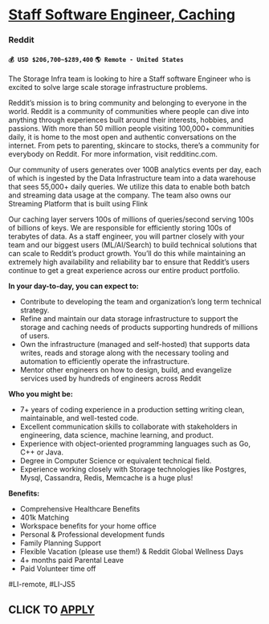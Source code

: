 # [Staff Software Engineer, Caching](https://www.remotewlb.com/apply/staff-software-engineer-caching)  
### Reddit  
#### `💰 USD $206,700~$289,400` `🌎 Remote - United States`  

The Storage Infra team is looking to hire a Staff software Engineer who is excited to solve large scale storage infrastructure problems.

Reddit’s mission is to bring community and belonging to everyone in the world. Reddit is a community of communities where people can dive into anything through experiences built around their interests, hobbies, and passions. With more than 50 million people visiting 100,000+ communities daily, it is home to the most open and authentic conversations on the internet. From pets to parenting, skincare to stocks, there’s a community for everybody on Reddit. For more information, visit redditinc.com.

Our community of users generates over 100B analytics events per day, each of which is ingested by the Data Infrastructure team into a data warehouse that sees 55,000+ daily queries. We utilize this data to enable both batch and streaming data usage at the company. The team also owns our Streaming Platform that is built using Flink

Our caching layer servers 100s of millions of queries/second serving 100s of billions of keys. We are responsible for efficiently storing 100s of terabytes of data. As a staff engineer, you will partner closely with your team and our biggest users (ML/AI/Search) to build technical solutions that can scale to Reddit’s product growth. You’ll do this while maintaining an extremely high availability and reliability bar to ensure that Reddit’s users continue to get a great experience across our entire product portfolio.

**In your day-to-day, you can expect to:**

  * Contribute to developing the team and organization’s long term technical strategy.
  * Refine and maintain our data storage infrastructure to support the storage and caching needs of products supporting hundreds of millions of users.
  * Own the infrastructure (managed and self-hosted) that supports data writes, reads and storage along with the necessary tooling and automation to efficiently operate the infrastructure.
  * Mentor other engineers on how to design, build, and evangelize services used by hundreds of engineers across Reddit

**Who you might be:**

  * 7+ years of coding experience in a production setting writing clean, maintainable, and well-tested code.
  * Excellent communication skills to collaborate with stakeholders in engineering, data science, machine learning, and product.
  * Experience with object-oriented programming languages such as Go, C++ or Java.
  * Degree in Computer Science or equivalent technical field. 
  * Experience working closely with Storage technologies like Postgres, Mysql, Cassandra, Redis, Memcache is a huge plus!

**Benefits:**

  * Comprehensive Healthcare Benefits
  * 401k Matching
  * Workspace benefits for your home office
  * Personal & Professional development funds
  * Family Planning Support
  * Flexible Vacation (please use them!) & Reddit Global Wellness Days
  * 4+ months paid Parental Leave
  * Paid Volunteer time off

#LI-remote, #LI-JS5

  
## CLICK TO [APPLY](https://www.remotewlb.com/apply/staff-software-engineer-caching)

